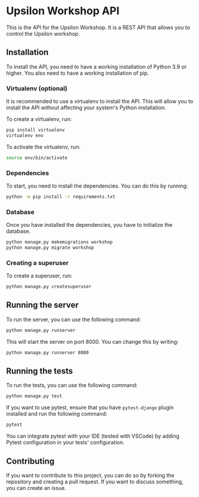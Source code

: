 # Upsilon Workshop API

This is the API for the Upsilon Workshop. It is a REST API that allows you to
control the Upsilon workshop.

## Installation

To install the API, you need to have a working installation of Python 3.9 or
higher. You also need to have a working installation of pip.

### Virtualenv (optional)

It is recommended to use a virtualenv to install the API. This will allow you
to install the API without affecting your system's Python installation.

To create a virtualenv, run:

```bash
pip install virtualenv
virtualenv env
```

To activate the virtualenv, run:

```bash
source env/bin/activate
```

### Dependencies

To start, you need to install the dependencies. You can do this by running:

```bash
python -m pip install -r requirements.txt
```

### Database

Once you have installed the dependencies, you have to initialize the database.

```bash
python manage.py makemigrations workshop
python manage.py migrate workshop
```

### Creating a superuser

To create a superuser, run:

```bash
python manage.py createsuperuser
```

## Running the server

To run the server, you can use the following command:

```bash
python manage.py runserver
```

This will start the server on port 8000. You can change this by writing:

```bash
python manage.py runserver 8080
```

## Running the tests

To run the tests, you can use the following command:

```bash
python manage.py test
```

If you want to use pytest, ensure that you have `pytest-django` plugin installed
and run the following command:

```bash
pytest
```

You can integrate pytest with your IDE (tested with VSCode) by adding Pytest
configuration in your tests' configuration.

## Contributing

If you want to contribute to this project, you can do so by forking the
repository and creating a pull request. If you want to discuss something, you
can create an issue.
